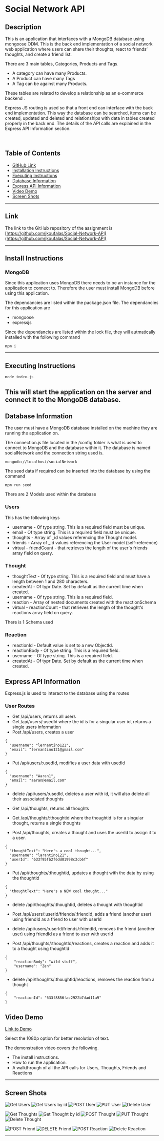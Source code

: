 # Social Network API

## Description

This is an application that interfaces with a MongoDB database using mongoose ODM.
This is the back end implementation of a social network web application where users can share their thoughts, react to friends’ thoughts, and create a friend list.

There are 3 main tables, Categories, Products and Tags.

- A category can have many Products.
- A Product can have many Tags
- A Tag can be against many Products.

These tables are related to develop a relationship as an e-commerce backend .

Express JS routing is used so that a front end can interface with the back end implementation.
This way the database can be searched, items can be created, updated and deleted and relationships with data in tables created properly in the back end.
The details of the API calls are explained in the Express API Information section.

<br>

## Table of Contents

- [GitHub Link](#link)
- [Installation Instructions](#install-instructions)
- [Executing Instructions](#executing-instructions)
- [Database Information](#database-information)
- [Express API Information](#express-api-information)
- [Video Demo](#video-demo)
- [Screen Shots](#screen-shots)

---

## Link

The link to the GitHub repository of the assignment is <br>
[https://github.com/jkoufalas/Social-Network-API](https://github.com/jkoufalas/Social-Network-API)

---

## Install Instructions

### MongoDB

Since this application uses MongoDB there needs to be an instance for the application to connect to.
Therefore the user must install MongoDB before using this application.

The dependancies are listed within the package.json file. The dependancies for this application are

- mongoose
- expressjs

Since the dependancies are listed within the lock file, they will autmatically installed with the following command

```
npm i
```

---

## Executing Instructions

```
node index.js
```

## This will start the application on the server and connect it to the MongoDB database.

## Database Information

The user must have a MongoDB database installed on the machine they are running the application on.

The connection.js file located in the /config folder is what is used to connect to MongoDB and the database within it.
The database is named socialNetwork and the connection string used is.

```
mongodb://localhost/socialNetwork
```

The seed data if required can be inserted into the database by using the command

```
npm run seed
```

There are 2 Models used within the database

### Users

This has the following keys

- username - Of type string. This is a required field must be unique.
- email - Of type string. This is a required field must be unique.
- thoughts - Array of \_id values referencing the Thought model.
- friends - Array of \_id values referencing the User model (self-reference)
- virtual - friendCount - that retrieves the length of the user's friends array field on query.

### Thought

- thoughtText - Of type string. This is a required field and must have a length between 1 and 280 characters.
- createdAt - Of typr Date. Set by default as the current time when created.
- username - Of type string. This is a required field.
- reaction - Array of nested documents created with the reactionSchema
- virtual - reactionCount - that retrieves the length of the thought's reactions array field on query.

There is 1 Schema used

### Reaction

- reactionId - Default value is set to a new ObjectId.
- reactionBody - Of type string. This is a required field.
- username - Of type string. This is a required field.
- createdAt - Of typr Date. Set by default as the current time when created.

## Express API Information

Express.js is used to interact to the database using the routes

### User Routes

- Get /api/users, returns all users
- Get /api/users/:usedId where the id is for a singular user id, returns a single users information
- Post /api/users, creates a user

```
{
  "username": "lernantino121",
  "email": "lernantino121@gmail.com"
}
```

- Put /api/users/:usedId, modifies a user data with usedId

```
{
  "username": "Aaran1",
  "email": "aaran@email.com"
}
```

- delete /api/users/:usedId, deletes a user with id, it will also delete all their associated thoughts

- Get /api/thoughts, returns all thoughts
- Get /api/thoughts/:thoughtid where the thoughtid is for a singular thought, returns a single thoughts
- Post /api/thoughts, creates a thought and uses the userId to assign it to a user.

```
{
  "thoughtText": "Here's a cool thought...",
  "username": "larantino121",
  "userId": "633f95fb2f6dd81998c3cb6f"
}
```

- Put /api/thoughts/:thoughtid, updates a thought with the data by using the thoughtid

```
{
  "thoughtText": "Here's a NEW cool thought..."
}
```

- delete /api/thoughts/:thoughtid, deletes a thought with thoughtid

- Post /api/users/:userId/friends/:friendId, adds a friend (another user) using friendId as a friend to user with userId
- delete /api/users/:userId/friends/:friendId, removes the friend (another user) using friendId as a friend to user with userId

- Post /api/thoughts/:thoughtId/reactions, creates a reaction and adds it to a thought using thoughtId

```
{
	"reactionBody": "wild stuff",
	"username": "Zen"
}
```

- delete /api/thoughts/:thoughtId/reactions, removes the reaction from a thought

```
{
	"reactionId": "633f8856fac2922b7dad11a9"
}
```

## Video Demo

[Link to Demo](https://youtu.be/o9FQRxDxySw)

Select the 1080p option for better resolution of text.

The demonstration video covers the following.

- The install instructions.
- How to run the application.
- A walkthrough of all the API calls for Users, Thoughts, Friends and Reactions

---

## Screen Shots

![Get Users](./assets/images/get-categories.png)
![Get Users by id](./assets/images/get-categories-by-id.png)
![POST User](./assets/images/post-categories.png)
![PUT User](./assets/images/put-categories.png)
![Delete User](./assets/images/put-categories.png)

![Get Thoughts](./assets/images/get-products.png)
![Get Thought by id](./assets/images/get-products-by-id.png)
![POST Thought](./assets/images/post-products.png)
![PUT Thought](./assets/images/put-products.png)
![Delete Thought](./assets/images/put-categories.png)

![POST Friend](./assets/images/get-tags.png)
![DELETE Friend](./assets/images/get-tags-by-id.png)
![POST Reaction](./assets/images/post-tags.png)
![Delete Reaction](./assets/images/put-tags.png)

---
